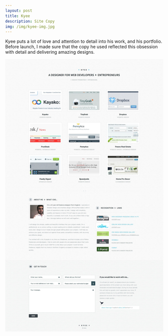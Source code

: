 ```yaml
---
layout: post
title: Kyee
description: Site Copy
img: /img/kyee-img.jpg
---
```


Kyee puts a lot of love and attention to detail into his work, and his portfolio. Before launch, I made sure that the copy he used reflected this obsession with detail and delivering amazing designs.

<img src="/img/KYEE-A-Designer-For-Web-Developers-Entrepreneurs.jpg">
 